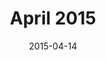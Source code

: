---
title:  "April 2015"
date:   2015-04-14
meetup_url: "http://www.meetup.com/CocoaHeads-Montreal/events/221174690/"
speakers:
  - name: "Tim Murison"
    title: "Intro to Apple Pay"
  - name: "Frank Courville"
    title: "Mocking as a service with Apiary.io"
    twitter: frankacy
---